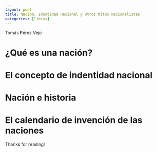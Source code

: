 ```yaml
---
layout: post
title: Nacion, Identidad Nacional y Otros Mitos Nacionalistas
categories: [libros]
---
```


Tomás Pérez Vejo

<!--more-->

# ¿Qué es una nación?
# El concepto de indentidad nacional
# Nación e historia
# El calendario de invención de las naciones

Thanks for reading!